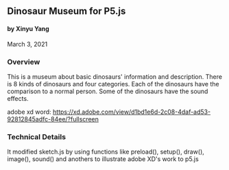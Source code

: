 ## Dinosaur Museum for P5.js
#### by Xinyu Yang
March 3, 2021



### Overview
 This is a museum about basic dinosaurs' information and description. There is 8 kinds of dinosaurs and four categories. Each of the dinosaurs have the comparison to a normal  person. Some of the dinosaurs have the sound effects.

 adobe xd word:
 https://xd.adobe.com/view/d1bd1e6d-2c08-4daf-ad53-92812845adfc-84ee/?fullscreen


### Technical Details

It modified sketch.js by using functions like preload(), setup(), draw(), image(), sound() and anothers to illustrate adobe XD's work to p5.js
